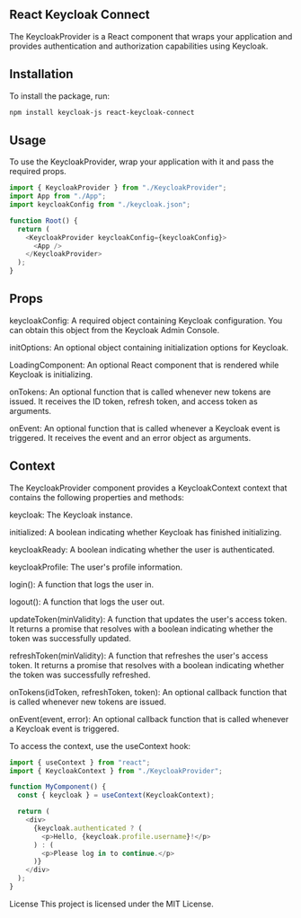 ## React Keycloak Connect

The KeycloakProvider is a React component that wraps your application and provides authentication and authorization capabilities using Keycloak.

## Installation

To install the package, run:

```bash
npm install keycloak-js react-keycloak-connect
```

## Usage

To use the KeycloakProvider, wrap your application with it and pass the required props.

```typescript
import { KeycloakProvider } from "./KeycloakProvider";
import App from "./App";
import keycloakConfig from "./keycloak.json";

function Root() {
  return (
    <KeycloakProvider keycloakConfig={keycloakConfig}>
      <App />
    </KeycloakProvider>
  );
}
```

## Props

keycloakConfig: A required object containing Keycloak configuration. You can obtain this object from the Keycloak Admin Console.

initOptions: An optional object containing initialization options for Keycloak.

LoadingComponent: An optional React component that is rendered while Keycloak is initializing.

onTokens: An optional function that is called whenever new tokens are issued. It receives the ID token, refresh token, and access token as arguments.

onEvent: An optional function that is called whenever a Keycloak event is triggered. It receives the event and an error object as arguments.

## Context

The KeycloakProvider component provides a KeycloakContext context that contains the following properties and methods:

keycloak: The Keycloak instance.

initialized: A boolean indicating whether Keycloak has finished initializing.

keycloakReady: A boolean indicating whether the user is authenticated.

keycloakProfile: The user's profile information.

login(): A function that logs the user in.

logout(): A function that logs the user out.

updateToken(minValidity): A function that updates the user's access token. It returns a promise that resolves with a boolean indicating whether the token was successfully updated.

refreshToken(minValidity): A function that refreshes the user's access token. It returns a promise that resolves with a boolean indicating whether the token was successfully refreshed.

onTokens(idToken, refreshToken, token): An optional callback function that is called whenever new tokens are issued.

onEvent(event, error): An optional callback function that is called whenever a Keycloak event is triggered.

To access the context, use the useContext hook:

```typescript
import { useContext } from "react";
import { KeycloakContext } from "./KeycloakProvider";

function MyComponent() {
  const { keycloak } = useContext(KeycloakContext);

  return (
    <div>
      {keycloak.authenticated ? (
        <p>Hello, {keycloak.profile.username}!</p>
      ) : (
        <p>Please log in to continue.</p>
      )}
    </div>
  );
}
```

License
This project is licensed under the MIT License.
